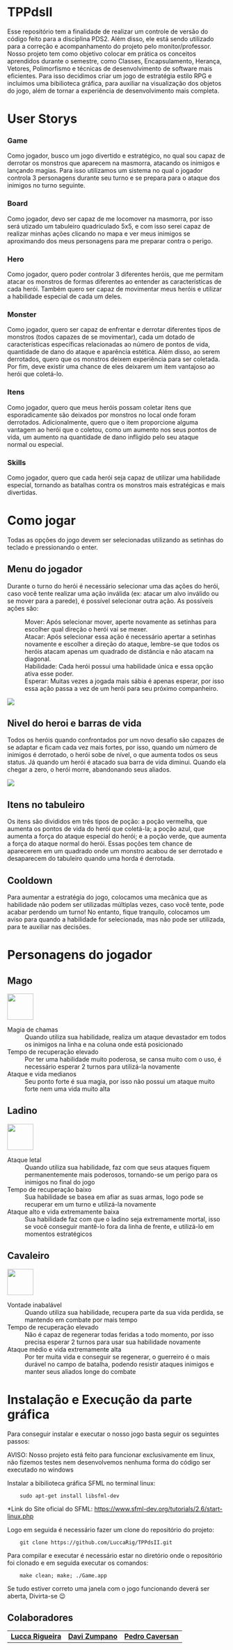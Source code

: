 
# TPPdsII
Esse repositório tem a finalidade de realizar um controle de versão do código feito para a disciplina PDS2. Além disso, ele está sendo utilizado para a correção e acompanhamento do projeto pelo monitor/professor. Nosso projeto tem como objetivo colocar em prática os conceitos aprendidos durante o semestre, como Classes, Encapsulamento, Herança, Vetores, Polimorfismo e técnicas de desenvolvimento de software mais eficientes. Para isso decidimos criar um jogo de estratégia estilo RPG e incluimos uma bibilioteca gráfica, para auxiliar na visualização dos objetos do jogo, além de tornar a experiência de desenvolvimento mais completa.

# User Storys

### Game

Como jogador, busco um jogo divertido e estratégico, no qual sou capaz de derrotar os monstros que aparecem na masmorra, atacando os inimigos e lançando magias. Para isso utilizamos um sistema no qual o jogador controla 3 personagens durante seu turno e se prepara para o ataque dos inimigos no turno seguinte.

### Board

Como jogador, devo ser capaz de me locomover na masmorra, por isso será utizado um tabuleiro quadriculado 5x5, e com isso serei capaz de realizar minhas ações clicando no mapa e ver meus inimigos se aproximando dos meus personagens para me preparar contra o perigo. 

### Hero

Como jogador, quero poder controlar 3 diferentes heróis, que me permitam atacar os monstros de formas diferentes ao entender as características de cada herói. Também quero ser capaz de movimentar meus heróis e utilizar a habilidade especial de cada um deles.

### Monster

Como jogador, quero ser capaz de enfrentar e derrotar diferentes tipos de monstros (todos capazes de se movimentar), cada um dotado de características específicas relacionadas ao número de pontos de vida, quantidade de dano do ataque e aparência estética. Além disso, ao serem derrotados, quero que os monstros deixem experiência para ser coletada. Por fim, deve existir uma chance de eles deixarem um item vantajoso ao herói que coletá-lo.

### Itens

Como jogador, quero que meus heróis possam coletar itens que esporadicamente são deixados por monstros no local onde foram derrotados. Adicionalmente, quero que o item proporcione alguma vantagem ao herói que o coletou, como um aumento nos seus pontos de vida, um aumento na quantidade de dano infligido pelo seu ataque normal ou especial.

### Skills

Como jogador, quero que cada herói seja capaz de utilizar uma habilidade especial, tornando as batalhas contra os monstros mais estratégicas e mais divertidas.

# Como jogar

Todas as opções do jogo devem ser selecionadas utilizando as setinhas do teclado e pressionando o enter.

## Menu do jogador

Durante o turno do herói é necessário selecionar uma das ações do herói, caso você tente realizar uma ação inválida (ex: atacar um alvo inválido ou se mover para a parede), é possível selecionar outra ação. As possíveis ações são:
<dl>
    <dd>Mover: Após selecionar mover, aperte novamente as setinhas para escolher qual direção o herói vai se mexer.</dd>
    <dd>Atacar: Após selecionar essa ação é necessário apertar a setinhas novamente e escolher a direção do ataque, lembre-se que todos os heróis atacam apenas um quadrado de distância e não atacam na diagonal.</dd>
    <dd>Habilidade: Cada herói possui uma habilidade única e essa opção ativa esse poder.</dd>
    <dd>Esperar: Muitas vezes a jogada mais sábia é apenas esperar, por isso essa ação passa a vez de um herói para seu próximo companheiro.</dd>
</dl>

<img src="https://github.com/LuccaRig/TPPdsII/blob/main/Resources/MenuDoHeroi.png">

## Nivel do heroi e barras de vida

Todos os heróis quando confrontados por um novo desafio são capazes de se adaptar e ficam cada vez mais fortes, por isso, quando um número de inimigos é derrotado, o herói sobe de nível, o que aumenta todos os seus status.
Já quando um herói é atacado sua barra de vida diminui. Quando ela chegar a zero, o herói morre, abandonando seus aliados.

<img src="https://github.com/LuccaRig/TPPdsII/blob/main/Resources/NiveisEBarrasDevida.png">

## Itens no tabuleiro

Os itens são divididos em três tipos de poção: a poção vermelha, que aumenta os pontos de vida do herói que coletá-la; a poção azul, que aumenta a força do ataque especial do herói; e a poção verde, que aumenta a força do ataque normal do herói. Essas poções tem chance de aparecerem em um quadrado onde um monstro acabou de ser derrotado e desaparecem do tabuleiro quando uma horda é derrotada.


## Cooldown

Para aumentar a estratégia do jogo, colocamos uma mecânica que as habilidade não podem ser utilizadas múltiplas vezes, caso você tente, pode acabar perdendo um turno! No entanto, fique tranquilo, colocamos um aviso para quando a habilidade for selecionada, mas não pode ser utilizada, para te auxiliar nas decisões.

# Personagens do jogador

## Mago
<img src="https://github.com/LuccaRig/TPPdsII/blob/main/Resources/NovicePyromancerIdle.gif" width="60" height="60"/> 
<dl>
  <dt>Magia de chamas</dt>
  <dd>Quando utiliza sua habilidade, realiza um ataque devastador em todos os inimigos na linha e na coluna onde está posicionado</dd>
  <dt>Tempo de recuperação elevado</dt>
  <dd>Por ter uma habilidade muito poderosa, se cansa muito com o uso, é necessário esperar 2 turnos para utilizá-la novamente</dd>
  <dt>Ataque e vida medianos</dt>
  <dd>Seu ponto forte é sua magia, por isso não possui um ataque muito forte nem uma vida muito alta</dd>
</dl>

## Ladino
<img src="https://github.com/LuccaRig/TPPdsII/blob/main/Resources/HalflingAssassinIdleSide.gif" width="60" height="60"/>
<dl>
  <dt>Ataque letal</dt>
  <dd>Quando utiliza sua habilidade, faz com que seus ataques fiquem permanentemente mais poderosos, tornando-se um perigo para os inimigos no final do jogo</dd>
  <dt>Tempo de recuperação baixo</dt>
  <dd>Sua habilidade se basea em afiar as suas armas, logo pode se recuperar em um turno e utilizá-la novamente</dd>
  <dt>Ataque alto e vida extremamente baixa</dt>
  <dd>Sua habilidade faz com que o ladino seja extremamente mortal, isso se você conseguir mantê-lo fora da linha de frente, e utilizá-lo em momentos estratégicos</dd>
</dl>

## Cavaleiro
<img src="https://github.com/LuccaRig/TPPdsII/blob/main/Resources/RadiantPaladinIdleSide.gif" width="60" height="60"/>
<dl>
  <dt>Vontade inabalável</dt>
  <dd>Quando utiliza sua habilidade, recupera parte da sua vida perdida, se mantendo em combate por mais tempo</dd>
  <dt>Tempo de recuperação elevado</dt>
  <dd>Não é capaz de regenerar todas feridas a todo momento, por isso precisa esperar 2 turnos para usar sua habilidade novamente</dd>
  <dt>Ataque médio e vida extremamente alta</dt>
  <dd>Por ter muita vida e conseguir se regenerar, o guerreiro é o mais durável no campo de batalha, podendo resistir ataques inimigos e manter seus aliados longe do combate</dd>
</dl>

# Instalação e Execução da parte gráfica

Para conseguir instalar e executar o nosso jogo basta seguir os seguintes passos:

AVISO: Nosso projeto está feito para funcionar exclusivamente em linux, não fizemos testes nem desenvolvemos nenhuma forma do código ser executado no windows 

Instalar a bibilioteca gráfica SFML no terminal linux:

```
    sudo apt-get install libsfml-dev
```

*Link do Site oficial do SFML: https://www.sfml-dev.org/tutorials/2.6/start-linux.php

Logo em seguida é necessário fazer um clone do repositório do projeto:

```
    git clone https://github.com/LuccaRig/TPPdsII.git
```


Para compilar e executar é necessário estar no diretório onde o repositório foi clonado e em seguida executar os comandos:

```
    make clean; make; ./Game.app
```

Se tudo estiver correto uma janela com o jogo funcionando deverá ser aberta, Divirta-se 😉


## Colaboradores

<table>
  <tr>
    <td align="center">
      <a href="#">
        <sub>
          <b><a href="https://github.com/LuccaRig">Lucca Rigueira</a></b>
        </sub>
      </a>
    </td>
    <td align="center">
      <a href="#">
        <sub>
          <b><a href="https://github.com/DaviZTS">Davi Zumpano</a></b>
        </sub>
      </a>
    </td>
    <td align="center">
      <a href="#">
        <sub>
          <b><a href="https://github.com/pedr0caversan">Pedro Caversan</a></b>
        </sub>
      </a>
  </tr>
</table>
